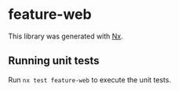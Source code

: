 # feature-web

This library was generated with [Nx](https://nx.dev).

## Running unit tests

Run `nx test feature-web` to execute the unit tests.

